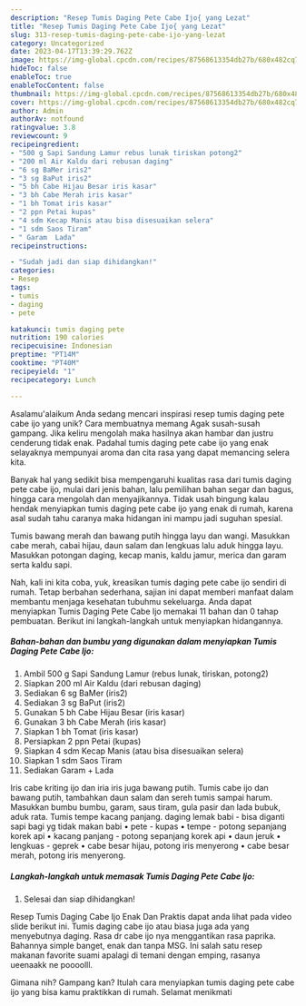 ```yaml
---
description: "Resep Tumis Daging Pete Cabe Ijo{ yang Lezat"
title: "Resep Tumis Daging Pete Cabe Ijo{ yang Lezat"
slug: 313-resep-tumis-daging-pete-cabe-ijo-yang-lezat
category: Uncategorized
date: 2023-04-17T13:39:29.762Z
image: https://img-global.cpcdn.com/recipes/87568613354db27b/680x482cq70/tumis-daging-pete-cabe-ijo-foto-resep-utama.jpg
hideToc: false
enableToc: true
enableTocContent: false
thumbnail: https://img-global.cpcdn.com/recipes/87568613354db27b/680x482cq70/tumis-daging-pete-cabe-ijo-foto-resep-utama.jpg
cover: https://img-global.cpcdn.com/recipes/87568613354db27b/680x482cq70/tumis-daging-pete-cabe-ijo-foto-resep-utama.jpg
author: Admin
authorAv: notfound
ratingvalue: 3.8
reviewcount: 9
recipeingredient:
- "500 g Sapi Sandung Lamur rebus lunak tiriskan potong2"
- "200 ml Air Kaldu dari rebusan daging"
- "6 sg BaMer iris2"
- "3 sg BaPut iris2"
- "5 bh Cabe Hijau Besar iris kasar"
- "3 bh Cabe Merah iris kasar"
- "1 bh Tomat iris kasar"
- "2 ppn Petai kupas"
- "4 sdm Kecap Manis atau bisa disesuaikan selera"
- "1 sdm Saos Tiram"
- " Garam  Lada"
recipeinstructions:

- "Sudah jadi dan siap dihidangkan!"
categories:
- Resep
tags:
- tumis
- daging
- pete

katakunci: tumis daging pete 
nutrition: 190 calories
recipecuisine: Indonesian
preptime: "PT14M"
cooktime: "PT40M"
recipeyield: "1"
recipecategory: Lunch

---
```



Asalamu'alaikum Anda sedang mencari inspirasi resep tumis daging pete cabe ijo yang unik? Cara membuatnya memang Agak susah-susah gampang. Jika keliru mengolah maka hasilnya akan hambar dan justru cenderung tidak enak. Padahal tumis daging pete cabe ijo yang enak selayaknya mempunyai aroma dan cita rasa yang dapat memancing selera kita.


Banyak hal yang sedikit bisa mempengaruhi kualitas rasa dari tumis daging pete cabe ijo, mulai dari jenis bahan, lalu pemilihan bahan segar dan bagus, hingga cara mengolah dan menyajikannya. Tidak usah bingung kalau hendak menyiapkan tumis daging pete cabe ijo yang enak di rumah, karena asal sudah tahu caranya maka hidangan ini mampu jadi suguhan spesial.

Tumis bawang merah dan bawang putih hingga layu dan wangi. Masukkan cabe merah, cabai hijau, daun salam dan lengkuas lalu aduk hingga layu. Masukkan potongan daging, kecap manis, kaldu jamur, merica dan garam serta kaldu sapi.


Nah, kali ini kita coba, yuk, kreasikan tumis daging pete cabe ijo sendiri di rumah. Tetap berbahan sederhana, sajian ini dapat memberi manfaat dalam membantu menjaga kesehatan tubuhmu sekeluarga. Anda dapat menyiapkan Tumis Daging Pete Cabe Ijo memakai 11 bahan dan 0 tahap pembuatan. Berikut ini langkah-langkah untuk menyiapkan hidangannya.

<!--inarticleads1-->

##### Bahan-bahan dan bumbu yang digunakan dalam menyiapkan Tumis Daging Pete Cabe Ijo:

1. Ambil 500 g Sapi Sandung Lamur (rebus lunak, tiriskan, potong2)
1. Siapkan 200 ml Air Kaldu (dari rebusan daging)
1. Sediakan 6 sg BaMer (iris2)
1. Sediakan 3 sg BaPut (iris2)
1. Gunakan 5 bh Cabe Hijau Besar (iris kasar)
1. Gunakan 3 bh Cabe Merah (iris kasar)
1. Siapkan 1 bh Tomat (iris kasar)
1. Persiapkan 2 ppn Petai (kupas)
1. Siapkan 4 sdm Kecap Manis (atau bisa disesuaikan selera)
1. Siapkan 1 sdm Saos Tiram
1. Sediakan  Garam + Lada


Iris cabe kriting ijo dan iria iris juga bawang putih. Tumis cabe ijo dan bawang putih, tambahkan daun salam dan sereh tumis sampai harum. Masukkan bumbu bumbu, garam, saus tiram, gula pasir dan lada bubuk, aduk rata. Tumis tempe kacang panjang. daging lemak babi - bisa diganti sapi bagi yg tidak makan babi • pete - kupas • tempe - potong sepanjang korek api • kacang panjang - potong sepanjang korek api • daun jeruk • lengkuas - geprek • cabe besar hijau, potong iris menyerong • cabe besar merah, potong iris menyerong. 

<!--inarticleads2-->

##### Langkah-langkah untuk memasak Tumis Daging Pete Cabe Ijo:


1. Selesai dan siap dihidangkan!

Resep Tumis Daging Cabe Ijo Enak Dan Praktis dapat anda lihat pada video slide berikut ini. Tumis daging cabe ijo atau biasa juga ada yang menyebutnya daging. Rasa dr cabe ijo nya menggantikan rasa paprika. Bahannya simple banget, enak dan tanpa MSG. Ini salah satu resep makanan favorite suami apalagi di temani dengan emping, rasanya ueenaakk ne poooolll. 

Gimana nih? Gampang kan? Itulah cara menyiapkan tumis daging pete cabe ijo yang bisa kamu praktikkan di rumah. Selamat menikmati
